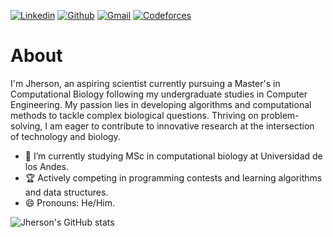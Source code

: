 [![Linkedin](https://img.shields.io/badge/LinkedIn-0077B5?style=for-the-badge&logo=linkedin&logoColor=white)](https://www.linkedin.com/in/jhersonmedina/)
[![Github](https://img.shields.io/badge/GitHub-100000?style=for-the-badge&logo=github&logoColor=white)](https://github.com/JhersonMedina/)
[![Gmail](https://img.shields.io/badge/Gmail-D14836?style=for-the-badge&logo=gmail&logoColor=white)](mailto:jhersonmedina2505@gmail.com)
[![Codeforces](https://img.shields.io/badge/Codeforces-445f9d?style=for-the-badge&logo=Codeforces&logoColor=white)](https://codeforces.com/profile/TooManyMind)


# About

I'm Jherson, an aspiring scientist currently pursuing a Master's in Computational Biology following my undergraduate studies in Computer Engineering. My passion lies in developing algorithms and computational methods to tackle complex biological questions. Thriving on problem-solving, I am eager to contribute to innovative research at the intersection of technology and biology.

- 🔬 I’m currently studying MSc in computational biology at Universidad de los Andes.
- 🏆 Actively competing in programming contests and learning algorithms and data structures.
- 😄 Pronouns: He/Him.

![Jherson's GitHub stats](https://github-readme-stats.vercel.app/api?username=JhersonMedina&show_icons=true&theme=gruvbox)

